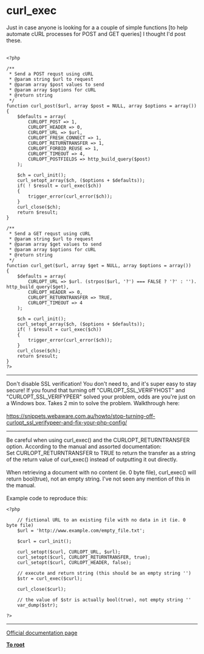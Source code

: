 # curl_exec



Just in case anyone is looking for a a couple of simple functions [to help automate cURL processes for POST and GET queries] I thought I&apos;d post these.<br><br>

```
<?php

/**
 * Send a POST requst using cURL
 * @param string $url to request
 * @param array $post values to send
 * @param array $options for cURL
 * @return string
 */
function curl_post($url, array $post = NULL, array $options = array())
{
    $defaults = array(
        CURLOPT_POST => 1,
        CURLOPT_HEADER => 0,
        CURLOPT_URL => $url,
        CURLOPT_FRESH_CONNECT => 1,
        CURLOPT_RETURNTRANSFER => 1,
        CURLOPT_FORBID_REUSE => 1,
        CURLOPT_TIMEOUT => 4,
        CURLOPT_POSTFIELDS => http_build_query($post)
    );

    $ch = curl_init();
    curl_setopt_array($ch, ($options + $defaults));
    if( ! $result = curl_exec($ch))
    {
        trigger_error(curl_error($ch));
    }
    curl_close($ch);
    return $result;
}

/**
 * Send a GET requst using cURL
 * @param string $url to request
 * @param array $get values to send
 * @param array $options for cURL
 * @return string
 */
function curl_get($url, array $get = NULL, array $options = array())
{    
    $defaults = array(
        CURLOPT_URL => $url. (strpos($url, '?') === FALSE ? '?' : ''). http_build_query($get),
        CURLOPT_HEADER => 0,
        CURLOPT_RETURNTRANSFER => TRUE,
        CURLOPT_TIMEOUT => 4
    );
    
    $ch = curl_init();
    curl_setopt_array($ch, ($options + $defaults));
    if( ! $result = curl_exec($ch))
    {
        trigger_error(curl_error($ch));
    }
    curl_close($ch);
    return $result;
}
?>
```
  

---

Don&apos;t disable SSL verification! You don&apos;t need to, and it&apos;s super easy to stay secure! If you found that turning off "CURLOPT_SSL_VERIFYHOST" and "CURLOPT_SSL_VERIFYPEER" solved your problem, odds are you&apos;re just on a Windows box. Takes 2 min to solve the problem. Walkthrough here:<br><br>https://snippets.webaware.com.au/howto/stop-turning-off-curlopt_ssl_verifypeer-and-fix-your-php-config/  

---

Be careful when using curl_exec() and the CURLOPT_RETURNTRANSFER option. According to the manual and assorted documentation:<br>Set CURLOPT_RETURNTRANSFER to TRUE to return the transfer as a string of the return value of curl_exec() instead of outputting it out directly.<br><br>When retrieving a document with no content (ie. 0 byte file), curl_exec() will return bool(true), not an empty string. I&apos;ve not seen any mention of this in the manual.<br><br>Example code to reproduce this:<br>

```
<?php

    // fictional URL to an existing file with no data in it (ie. 0 byte file)
    $url = 'http://www.example.com/empty_file.txt';

    $curl = curl_init();
    
    curl_setopt($curl, CURLOPT_URL, $url);
    curl_setopt($curl, CURLOPT_RETURNTRANSFER, true);
    curl_setopt($curl, CURLOPT_HEADER, false);

    // execute and return string (this should be an empty string '')
    $str = curl_exec($curl);

    curl_close($curl);

    // the value of $str is actually bool(true), not empty string ''
    var_dump($str);

?>
```
  

---

[Official documentation page](https://www.php.net/manual/en/function.curl-exec.php)

**[To root](/README.md)**